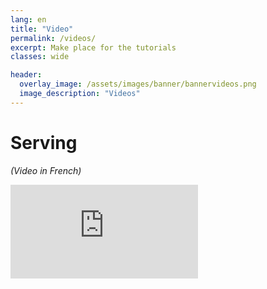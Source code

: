 ```yaml
---
lang: en
title: "Video"
permalink: /videos/
excerpt: Make place for the tutorials
classes: wide

header:
  overlay_image: /assets/images/banner/bannervideos.png
  image_description: "Videos"
---
```



Serving 
==========================
*(Video in French)*  
  



<div class="responsive-video-container">

  <iframe src="https://www.youtube-nocookie.com/embed/HDGAhzqgdV8" frameborder="0" allowfullscreen=""></iframe>

</div>